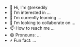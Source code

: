 - 👋 Hi, I’m @rekedily
- 👀 I’m interested in ...
- 🌱 I’m currently learning ...
- 💞️ I’m looking to collaborate on ...
- 📫 How to reach me ...
- 😄 Pronouns: ...
- ⚡ Fun fact: ...

<!---
rekedily/rekedily is a ✨ special ✨ repository because its `README.md` (this file) appears on your GitHub profile.
You can click the Preview link to take a look at your changes.
--->

